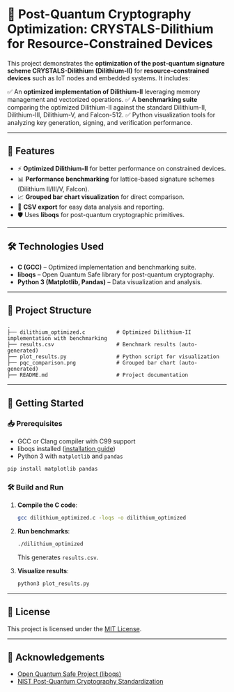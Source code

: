 # 🚀 Post-Quantum Cryptography Optimization: CRYSTALS-Dilithium for Resource-Constrained Devices

This project demonstrates the **optimization of the post-quantum signature scheme CRYSTALS-Dilithium (Dilithium-II)** for **resource-constrained devices** such as IoT nodes and embedded systems. It includes:

✅ An **optimized implementation of Dilithium-II** leveraging memory management and vectorized operations.
✅ A **benchmarking suite** comparing the optimized Dilithium-II against the standard Dilithium-II, Dilithium-III, Dilithium-V, and Falcon-512.
✅ Python visualization tools for analyzing key generation, signing, and verification performance.

---

## 📂 Features

* ⚡ **Optimized Dilithium-II** for better performance on constrained devices.
* 📊 **Performance benchmarking** for lattice-based signature schemes (Dilithium II/III/V, Falcon).
* 📈 **Grouped bar chart visualization** for direct comparison.
* 📄 **CSV export** for easy data analysis and reporting.
* 🛡️ Uses **liboqs** for post-quantum cryptographic primitives.

---

## 🛠 Technologies Used

* **C (GCC)** – Optimized implementation and benchmarking suite.
* **liboqs** – Open Quantum Safe library for post-quantum cryptography.
* **Python 3 (Matplotlib, Pandas)** – Data visualization and analysis.

---

## 📝 Project Structure

```
.
├── dilithium_optimized.c          # Optimized Dilithium-II implementation with benchmarking
├── results.csv                    # Benchmark results (auto-generated)
├── plot_results.py                # Python script for visualization
├── pqc_comparison.png             # Grouped bar chart (auto-generated)
├── README.md                      # Project documentation
```

---

## 🚀 Getting Started

### 📥 Prerequisites

* GCC or Clang compiler with C99 support
* liboqs installed ([installation guide](https://github.com/open-quantum-safe/liboqs))
* Python 3 with `matplotlib` and `pandas`

```bash
pip install matplotlib pandas
```

### 🛠 Build and Run

1. **Compile the C code**:

   ```bash
   gcc dilithium_optimized.c -loqs -o dilithium_optimized
   ```

2. **Run benchmarks**:

   ```bash
   ./dilithium_optimized
   ```

   This generates `results.csv`.

3. **Visualize results**:

   ```bash
   python3 plot_results.py
   ```

---


## 📜 License

This project is licensed under the [MIT License](LICENSE).

---

## 🤝 Acknowledgements

* [Open Quantum Safe Project (liboqs)](https://openquantumsafe.org/)
* [NIST Post-Quantum Cryptography Standardization](https://csrc.nist.gov/Projects/post-quantum-cryptography)
